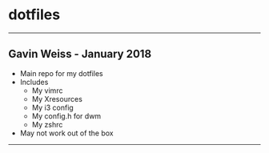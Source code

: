 # dotfiles
-----------------------------
Gavin Weiss - January 2018
-----------------------------
- Main repo for my dotfiles
- Includes
  - My vimrc
  - My Xresources
  - My i3 config
  - My config.h for dwm
  - My zshrc
- May not work out of the box
-----------------------------
